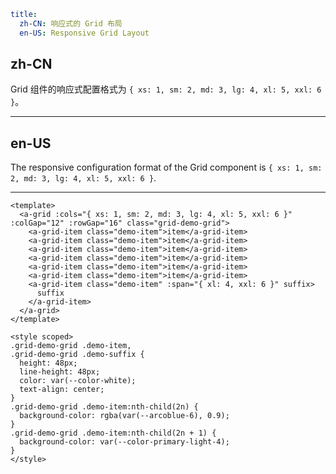 ```yaml
title:
  zh-CN: 响应式的 Grid 布局
  en-US: Responsive Grid Layout
```

## zh-CN

Grid 组件的响应式配置格式为 `{ xs: 1, sm: 2, md: 3, lg: 4, xl: 5, xxl: 6 }`。

---

## en-US

The responsive configuration format of the Grid component is `{ xs: 1, sm: 2, md: 3, lg: 4, xl: 5, xxl: 6 }`.

---

```vue
<template>
  <a-grid :cols="{ xs: 1, sm: 2, md: 3, lg: 4, xl: 5, xxl: 6 }" :colGap="12" :rowGap="16" class="grid-demo-grid">
    <a-grid-item class="demo-item">item</a-grid-item>
    <a-grid-item class="demo-item">item</a-grid-item>
    <a-grid-item class="demo-item">item</a-grid-item>
    <a-grid-item class="demo-item">item</a-grid-item>
    <a-grid-item class="demo-item">item</a-grid-item>
    <a-grid-item class="demo-item">item</a-grid-item>
    <a-grid-item class="demo-item" :span="{ xl: 4, xxl: 6 }" suffix>
      suffix
    </a-grid-item>
  </a-grid>
</template>

<style scoped>
.grid-demo-grid .demo-item,
.grid-demo-grid .demo-suffix {
  height: 48px;
  line-height: 48px;
  color: var(--color-white);
  text-align: center;
}
.grid-demo-grid .demo-item:nth-child(2n) {
  background-color: rgba(var(--arcoblue-6), 0.9);
}
.grid-demo-grid .demo-item:nth-child(2n + 1) {
  background-color: var(--color-primary-light-4);
}
</style>
```
